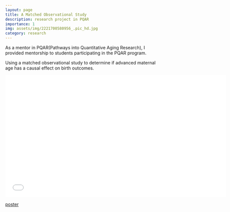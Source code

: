 ```yaml
---
layout: page
title: A Matched Observational Study
description: research project in PQAR
importance: 1
img: assets/img/2221700580956_.pic_hd.jpg
category: research
---
```


As a mentor in PQAR(Pathways into Quantitative Aging Research), I provided mentorship to students participating in the PQAR program.

Using a matched observational study to determine if advanced maternal age has a causal effect on birth outcomes.

<iframe src="assets/pdf/PQAR_Poster.pdf" width="700" height="388" style="border: none;">Your browser does not support PDFs. Download the PDF to view it: <a href="assets/pdf/PQAR_Poster.pdf">Download PDF</a>.</iframe>


[poster](https://jiawei-zhang.top/assets/pdf/PQAR_Poster.pdf)
